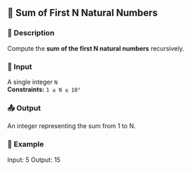 ## 📘 Sum of First N Natural Numbers

### 📝 Description
Compute the **sum of the first N natural numbers** recursively.

### 🔢 Input
A single integer `N`  
**Constraints:** `1 ≤ N ≤ 10⁵`

### 📤 Output
An integer representing the sum from 1 to N.

### 📌 Example
Input: 5
Output: 15